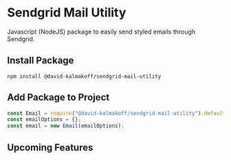 # Sendgrid Mail Utility

Javascript (NodeJS) package to easily send styled emails through Sendgrid.

## Install Package

```
npm install @david-kalmakoff/sendgrid-mail-utility
```

## Add Package to Project

```javascript
const Email = require("@david-kalmakoff/sendgrid-mail-utility").default;
const emailOptions = {};
const email = new Email(emailOptions);
```

## Upcoming Features
